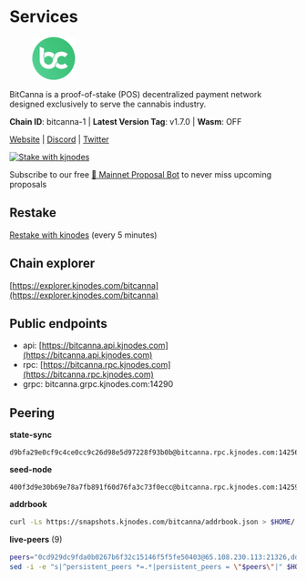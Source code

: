 # Services

<figure><img src="https://raw.githubusercontent.com/kj89/cosmos-images/main/logos/bitcanna.png" alt=""><figcaption></figcaption></figure>

BitCanna is a proof-of-stake (POS) decentralized payment network designed exclusively to serve the cannabis industry. 

**Chain ID**: bitcanna-1 | **Latest Version Tag**: v1.7.0 | **Wasm**: OFF

[Website](https://www.bitcanna.io) | [Discord](https://discord.gg/9AVrzaVQvs) | [Twitter](https://twitter.com/BitCannaGlobal)

[![Stake with kjnodes](https://i.ibb.co/cr44Q8j/button-stake-with-kjnodes.png)](https://restake.app/bitcanna/bcnavaloper1aym6s8eza7kjvnxuwxufrzccz6vqvgnsc47cc7)

Subscribe to our free [🤖 Mainnet Proposal Bot](https://t.me/kjnodes_proposal_bot) to never miss upcoming proposals

## Restake

[Restake with kjnodes](https://restake.app/bitcanna/bcnavaloper1aym6s8eza7kjvnxuwxufrzccz6vqvgnsc47cc7) (every 5 minutes)
## Chain explorer
[https://explorer.kjnodes.com/bitcanna](https://explorer.kjnodes.com/bitcanna)

## Public endpoints

* api: [https://bitcanna.api.kjnodes.com](https://bitcanna.api.kjnodes.com)
* rpc: [https://bitcanna.rpc.kjnodes.com](https://bitcanna.rpc.kjnodes.com)
* grpc: bitcanna.grpc.kjnodes.com:14290

## Peering

**state-sync**

```text
d9bfa29e0cf9c4ce0cc9c26d98e5d97228f93b0b@bitcanna.rpc.kjnodes.com:14256
```

**seed-node**

```text
400f3d9e30b69e78a7fb891f60d76fa3c73f0ecc@bitcanna.rpc.kjnodes.com:14259
```

**addrbook**
```bash
curl -Ls https://snapshots.kjnodes.com/bitcanna/addrbook.json > $HOME/.bcna/config/addrbook.json
```

**live-peers** (9)
```bash
peers="0cd929dc9fda0b0267b6f32c15146f5f5fe50403@65.108.230.113:21326,dd4d3c0de38aa0575436c34c237b33bc0dda3ef2@142.132.158.93:13056,23671067d0fd40aec523290585c7d8e91034a771@65.108.43.170:26656,d9bfa29e0cf9c4ce0cc9c26d98e5d97228f93b0b@65.109.88.38:14256,df99de6cec9152c517990317b340b8b9a307493c@193.34.144.156:26656,320d0d38559140608b72a361db44b2a8f14bf0d1@107.181.229.154:16656,b587bf827b5f680c417601b536ffbd505c88bb07@193.70.45.106:13056,4dabde84771e8689403ce7c8b76d27e555ab2f00@65.21.136.170:50656,7c00beb4956bc40cd33ced6e2c2ffe07d4fa32e7@95.216.242.82:36656"
sed -i -e "s|^persistent_peers *=.*|persistent_peers = \"$peers\"|" $HOME/.bcna/config/config.toml
```

